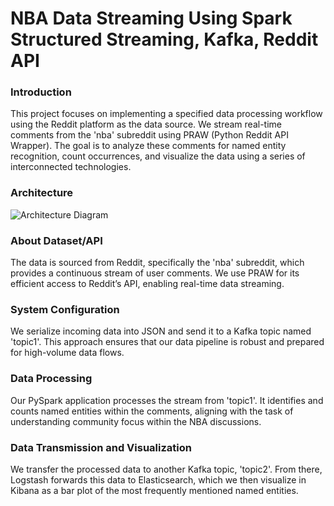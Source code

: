# NBA Data Streaming Using Spark Structured Streaming, Kafka, Reddit API

### Introduction
This project focuses on implementing a specified data processing workflow using the Reddit platform as the data source. We stream real-time comments from the 'nba' subreddit using PRAW (Python Reddit API Wrapper). The goal is to analyze these comments for named entity recognition, count occurrences, and visualize the data using a series of interconnected technologies.

### Architecture
![Architecture Diagram]()


### About Dataset/API
The data is sourced from Reddit, specifically the 'nba' subreddit, which provides a continuous stream of user comments. We use PRAW for its efficient 
access to Reddit’s API, enabling real-time data streaming.

###  System Configuration
We serialize incoming data into JSON and send it to a Kafka topic named 'topic1'. This approach ensures that our data pipeline is robust and prepared for high-volume data flows.

### Data Processing
Our PySpark application processes the stream from 'topic1'. It identifies and counts named entities within the comments, 
aligning with the task of understanding community focus within the NBA discussions.

### Data Transmission and Visualization 
We transfer the processed data to another Kafka topic, 'topic2'. From there, Logstash forwards this data to Elasticsearch, which we then visualize in Kibana as a bar plot of the most frequently mentioned named entities.



